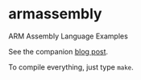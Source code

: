 # armassembly
ARM Assembly Language Examples

See the companion <a href="https:">blog post</a>.

To compile everything, just type `make`.


